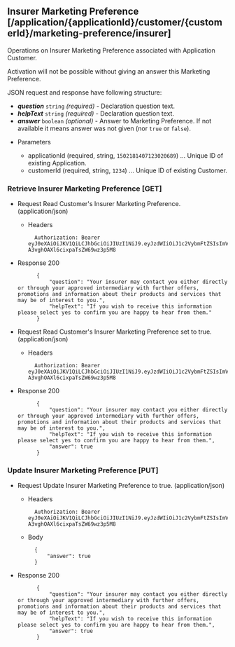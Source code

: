 ## Insurer Marketing Preference [/application/{applicationId}/customer/{customerId}/marketing-preference/insurer]
Operations on Insurer Marketing Preference associated with Application Customer.

Activation will not be possible without giving an answer this Marketing Preference.

JSON request and response have following structure:

- ***question*** `string` *(required)* - Declaration question text.
- ***helpText*** `string` *(required)* - Declaration question text.
- ***answer*** `boolean` *(optional)* - Answer to Marketing Preference. If not available it means answer was not given (nor `true` or `false`).

+ Parameters

    + applicationId (required, string, `1502181407123020689`) ... Unique ID of existing Application.
    + customerId (required, string, `1234`) ... Unique ID of existing Customer.

### Retrieve Insurer Marketing Preference [GET]
+ Request Read Customer's Insurer Marketing Preference. (application/json)

    + Headers

            Authorization: Bearer eyJ0eXAiOiJKV1QiLCJhbGciOiJIUzI1NiJ9.eyJzdWIiOiJ1c2VybmFtZSIsImV4cCI6MTQyMjU0MDAzMH0.oyMYL7t57jhBvw-A3vghOAXl6cixpaTsZW69wz3p5M8

+ Response 200

            {
                "question": "Your insurer may contact you either directly or through your approved intermediary with further offers, promotions and information about their products and services that may be of interest to you.",
                "helpText": "If you wish to receive this information please select yes to confirm you are happy to hear from them."
            }

+ Request Read Customer's Insurer Marketing Preference set to true. (application/json)

    + Headers

            Authorization: Bearer eyJ0eXAiOiJKV1QiLCJhbGciOiJIUzI1NiJ9.eyJzdWIiOiJ1c2VybmFtZSIsImV4cCI6MTQyMjU0MDAzMH0.oyMYL7t57jhBvw-A3vghOAXl6cixpaTsZW69wz3p5M8

+ Response 200

            {
                "question": "Your insurer may contact you either directly or through your approved intermediary with further offers, promotions and information about their products and services that may be of interest to you.",
                "helpText": "If you wish to receive this information please select yes to confirm you are happy to hear from them.",
                "answer": true
            }

### Update Insurer Marketing Preference [PUT]
+ Request Update Insurer Marketing Preference to true. (application/json)

    + Headers

            Authorization: Bearer eyJ0eXAiOiJKV1QiLCJhbGciOiJIUzI1NiJ9.eyJzdWIiOiJ1c2VybmFtZSIsImV4cCI6MTQyMjU0MDAzMH0.oyMYL7t57jhBvw-A3vghOAXl6cixpaTsZW69wz3p5M8

    + Body

            {
                "answer": true
            }

+ Response 200

            {
                "question": "Your insurer may contact you either directly or through your approved intermediary with further offers, promotions and information about their products and services that may be of interest to you.",
                "helpText": "If you wish to receive this information please select yes to confirm you are happy to hear from them.",
                "answer": true
            }
